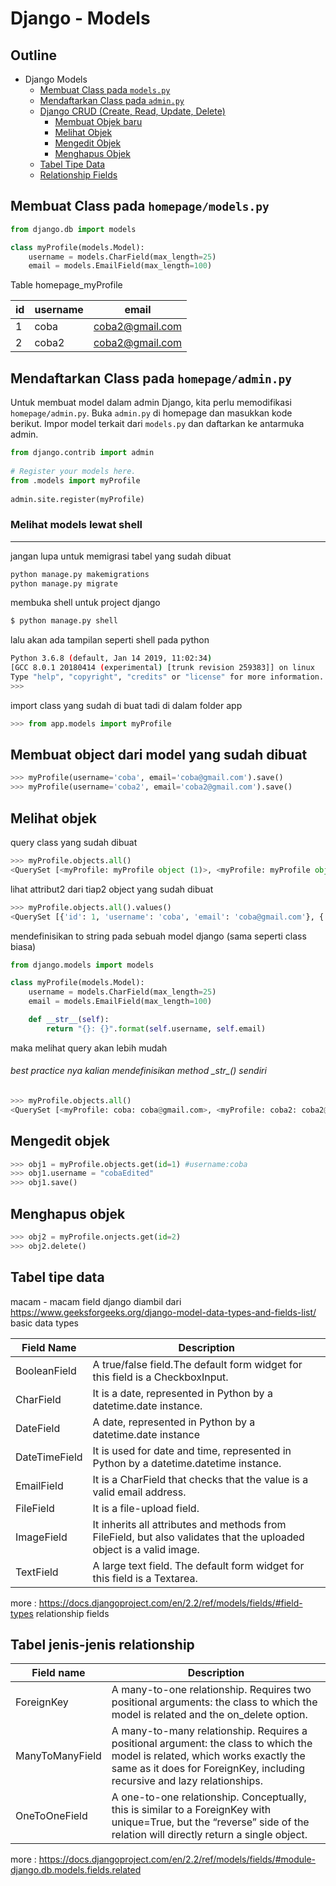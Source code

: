 # Django - Models

## Outline
* Django Models
  * [Membuat Class pada `models.py`](#membuat-class-pada-homepagemodelspy)
  * [Mendaftarkan Class pada `admin.py`](#mendaftarkan-class-pada-homepageadminpy)
  * [Django CRUD (Create, Read, Update, Delete)](#Django-CRUD)
    * [Membuat Objek baru](#membuat-object-dari-model-yang-sudah-dibuat)
    * [Melihat Objek](#melihat-objek)
    * [Mengedit Objek](#mengedit-objek)
    * [Menghapus Objek](#menghapus-objek)
  * [Tabel Tipe Data](#tabel-tipe-data)
  * [Relationship Fields](#tabel-jenis-jenis-relationship-)

Membuat Class pada `homepage/models.py`
---
```python
from django.db import models

class myProfile(models.Model):
    username = models.CharField(max_length=25)
    email = models.EmailField(max_length=100)
```

Table homepage_myProfile

| id | username    | email                 |
|----|-------------|-----------------------|
| 1  | coba        | coba2@gmail.com       |
| 2  | coba2       | coba2@gmail.com       |

Mendaftarkan Class pada `homepage/admin.py`
---
Untuk membuat model dalam admin Django, kita perlu memodifikasi `homepage/admin.py`. Buka `admin.py` di homepage dan masukkan kode berikut. Impor model terkait dari `models.py` dan daftarkan ke antarmuka admin.

```python
from django.contrib import admin  
    
# Register your models here.  
from .models import myProfile  
    
admin.site.register(myProfile)  
```

### Melihat models lewat shell
---
jangan lupa untuk memigrasi tabel yang sudah dibuat
```bash
python manage.py makemigrations
python manage.py migrate
```

membuka shell untuk project django
```bash
$ python manage.py shell
```
lalu akan ada tampilan seperti shell pada python

```bash
Python 3.6.8 (default, Jan 14 2019, 11:02:34)
[GCC 8.0.1 20180414 (experimental) [trunk revision 259383]] on linux
Type "help", "copyright", "credits" or "license" for more information.
>>>
```

import class yang sudah di buat tadi di dalam folder app
```python
>>> from app.models import myProfile
```

Membuat object dari model yang sudah dibuat
---
```python
>>> myProfile(username='coba', email='coba@gmail.com').save()
>>> myProfile(username='coba2', email='coba2@gmail.com').save()
```

Melihat objek
---
query class yang sudah dibuat 

```python
>>> myProfile.objects.all()
<QuerySet [<myProfile: myProfile object (1)>, <myProfile: myProfile object (2)>]>
```

lihat attribut2 dari tiap2 object yang sudah dibuat
```python
>>> myProfile.objects.all().values()
<QuerySet [{'id': 1, 'username': 'coba', 'email': 'coba@gmail.com'}, {'id': 2, 'username': 'coba2', 'email': 'coba2@gmail.com'}]>
```

mendefinisikan to string pada sebuah model django (sama seperti class biasa)
```python
from django.models import models

class myProfile(models.Model):
    username = models.CharField(max_length=25)
    email = models.EmailField(max_length=100)

    def __str__(self):
        return "{}: {}".format(self.username, self.email)
```

maka melihat query akan lebih mudah
###### best practice nya kalian mendefinisikan method \__str__() sendiri
```python
>>> myProfile.objects.all()
<QuerySet [<myProfile: coba: coba@gmail.com>, <myProfile: coba2: coba2@gmail.com>]>
```

Mengedit objek
---
```python
>>> obj1 = myProfile.objects.get(id=1) #username:coba
>>> obj1.username = "cobaEdited"
>>> obj1.save()
```

Menghapus objek
---
```python
>>> obj2 = myProfile.onjects.get(id=2)
>>> obj2.delete()
```

Tabel tipe data
---
macam - macam field django diambil dari https://www.geeksforgeeks.org/django-model-data-types-and-fields-list/
basic data types

| Field Name    | Description                                                                                                          |
|---------------|----------------------------------------------------------------------------------------------------------------------|
| BooleanField  | A true/false field.The default form widget for this field is a CheckboxInput.                                        |
| CharField     | It is a date, represented in Python by a datetime.date instance.                                                     |
| DateField     | A date, represented in Python by a datetime.date instance                                                            |
| DateTimeField | It is used for date and time, represented in Python by a datetime.datetime instance.                                 |
| EmailField    | It is a CharField that checks that the value is a valid email address.                                               |
| FileField     | It is a file-upload field.                                                                                           |
| ImageField    | It inherits all attributes and methods from FileField, but also validates that the uploaded object is a valid image. |
| TextField     | A large text field. The default form widget for this field is a Textarea.                                            |
more : https://docs.djangoproject.com/en/2.2/ref/models/fields/#field-types
relationship fields

Tabel jenis-jenis relationship 
---
| Field name      | Description                                                                                                                                                                                               |
|-----------------|-----------------------------------------------------------------------------------------------------------------------------------------------------------------------------------------------------------|
| ForeignKey      | A many-to-one relationship. Requires two positional arguments: the class to which the model is related and the on_delete option.                                                                          |
| ManyToManyField | A many-to-many relationship. Requires a positional argument: the class to which the model is related, which works exactly the same as it does for ForeignKey, including recursive and lazy relationships. |
| OneToOneField   | A one-to-one relationship. Conceptually, this is similar to a ForeignKey with unique=True, but the “reverse” side of the relation will directly return a single object.                                   |

more : https://docs.djangoproject.com/en/2.2/ref/models/fields/#module-django.db.models.fields.related
